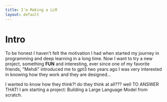 ```yaml
---
title: I'm Making a LLM
layout: default
---
```

# Intro
To be honest I haven't felt the motivation I had when started my journey in
programming and deep learning in a long time.
Now I want to try a new project, something **FUN** and interesting,
ever since one of my favorite friends, "Mehdi" introduced me to gpt3 two years
ago I was very interested in knowing how they work and they are designed...

I wanted to know how they think?! do they think at all??? well TO ANSWER THAT!
I am starting a project: Building a Large Language Model from scratch.

